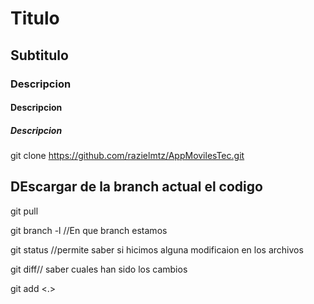 # Titulo
## Subtitulo
### Descripcion
#### Descripcion
##### Descripcion

git clone 
<https://github.com/razielmtz/AppMovilesTec.git>


## DEscargar de la branch actual el codigo

git pull

git branch -l //En que branch estamos

git status //permite saber si hicimos alguna modificaion en los archivos


git diff// saber cuales han sido los cambios

git add <.> <file>

